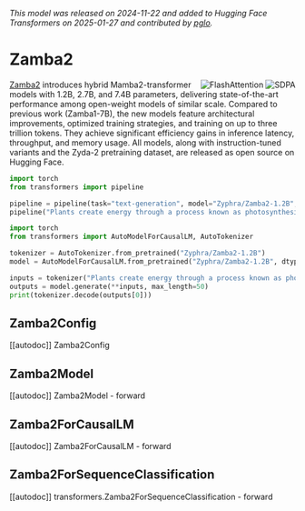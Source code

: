<!--Copyright 2024 The HuggingFace Team. All rights reserved.

Licensed under the Apache License, Version 2.0 (the "License"); you may not use this file except in compliance with
the License. You may obtain a copy of the License at

http://www.apache.org/licenses/LICENSE-2.0

Unless required by applicable law or agreed to in writing, software distributed under the License is distributed on
an "AS IS" BASIS, WITHOUT WARRANTIES OR CONDITIONS OF ANY KIND, either express or implied. See the License for the
specific language governing permissions and limitations under the License.

⚠️ Note that this file is in Markdown but contain specific syntax for our doc-builder (similar to MDX) that may not be
rendered properly in your Markdown viewer.

-->
*This model was released on 2024-11-22 and added to Hugging Face Transformers on 2025-01-27 and contributed by [pglo](https://huggingface.co/pglo).*
# Zamba2

<div style="float: right;">
    <div class="flex flex-wrap space-x-1">
        <img alt="FlashAttention" src="https://img.shields.io/badge/%E2%9A%A1%EF%B8%8E%20FlashAttention-eae0c8?style=flat">
        <img alt="SDPA" src="https://img.shields.io/badge/SDPA-DE3412?style=flat&logo=pytorch&logoColor=white">
    </div>
</div>

[Zamba2](https://huggingface.co/papers/2411.15242) introduces hybrid Mamba2-transformer models with 1.2B, 2.7B, and 7.4B parameters, delivering state-of-the-art performance among open-weight models of similar scale. Compared to previous work (Zamba1-7B), the new models feature architectural improvements, optimized training strategies, and training on up to three trillion tokens. They achieve significant efficiency gains in inference latency, throughput, and memory usage. All models, along with instruction-tuned variants and the Zyda-2 pretraining dataset, are released as open source on Hugging Face.

<hfoptions id="usage">
<hfoption id="Pipeline">

```py
import torch
from transformers import pipeline

pipeline = pipeline(task="text-generation", model="Zyphra/Zamba2-1.2B", dtype="auto",)
pipeline("Plants create energy through a process known as photosynthesis.")
```

</hfoption>
<hfoption id="AutoModel">

```py
import torch
from transformers import AutoModelForCausalLM, AutoTokenizer

tokenizer = AutoTokenizer.from_pretrained("Zyphra/Zamba2-1.2B")
model = AutoModelForCausalLM.from_pretrained("Zyphra/Zamba2-1.2B", dtype="auto",)

inputs = tokenizer("Plants create energy through a process known as photosynthesis.", return_tensors="pt")
outputs = model.generate(**inputs, max_length=50)
print(tokenizer.decode(outputs[0]))
```

</hfoption>
</hfoptions>

## Zamba2Config

[[autodoc]] Zamba2Config

## Zamba2Model

[[autodoc]] Zamba2Model
    - forward

## Zamba2ForCausalLM

[[autodoc]] Zamba2ForCausalLM
    - forward

## Zamba2ForSequenceClassification

[[autodoc]] transformers.Zamba2ForSequenceClassification
    - forward
